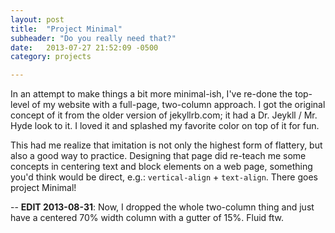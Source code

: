 ```yaml
---
layout: post
title:  "Project Minimal"
subheader: "Do you really need that?"
date:   2013-07-27 21:52:09 -0500
category: projects

---
```


In an attempt to make things a bit more minimal-ish, I've re-done the
top-level of my website with a full-page, two-column approach. I got the
original concept of it from the older version of jekyllrb.com; it had a Dr.
Jeykll / Mr. Hyde look to it. I loved it and splashed my favorite color on
top of it for fun.

This had me realize that imitation is not only the highest form of flattery,
but also a good way to practice. Designing that page did re-teach me some
concepts in centering text and block elements on a web page, something you'd
think would be direct, e.g.: `vertical-align` + `text-align`. There goes
project Minimal!

--
**EDIT 2013-08-31**: Now, I dropped the whole two-column thing and just have a
centered 70% width column with a gutter of 15%. Fluid ftw.
